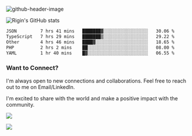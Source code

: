 
![github-header-image](https://github.com/riginoommen/riginoommen/assets/3840244/889cae65-df55-4cda-86cc-bf21bf1f2e96)

![Rigin's GitHub stats](https://github-readme-stats.vercel.app/api?username=riginoommen\&show_icons=true\&show=reviews,discussions_started,discussions_answered,prs_merged,prs_merged_percentage)


<!--START_SECTION:waka-->

```txt
JSON         7 hrs 41 mins   ███████▓░░░░░░░░░░░░░░░░░   30.06 %
TypeScript   7 hrs 29 mins   ███████▒░░░░░░░░░░░░░░░░░   29.22 %
Other        4 hrs 46 mins   ████▓░░░░░░░░░░░░░░░░░░░░   18.65 %
PHP          2 hrs 2 mins    ██░░░░░░░░░░░░░░░░░░░░░░░   08.00 %
YAML         1 hr 40 mins    █▓░░░░░░░░░░░░░░░░░░░░░░░   06.55 %
```

<!--END_SECTION:waka-->

### Want to Connect?

I'm always open to new connections and collaborations. Feel free to reach out to me on Email/LinkedIn.

I'm excited to share with the world and make a positive impact with the community.

![](https://komarev.com/ghpvc/?username=riginoommen)

![](https://hit.yhype.me/github/profile?user_id=3840244)

